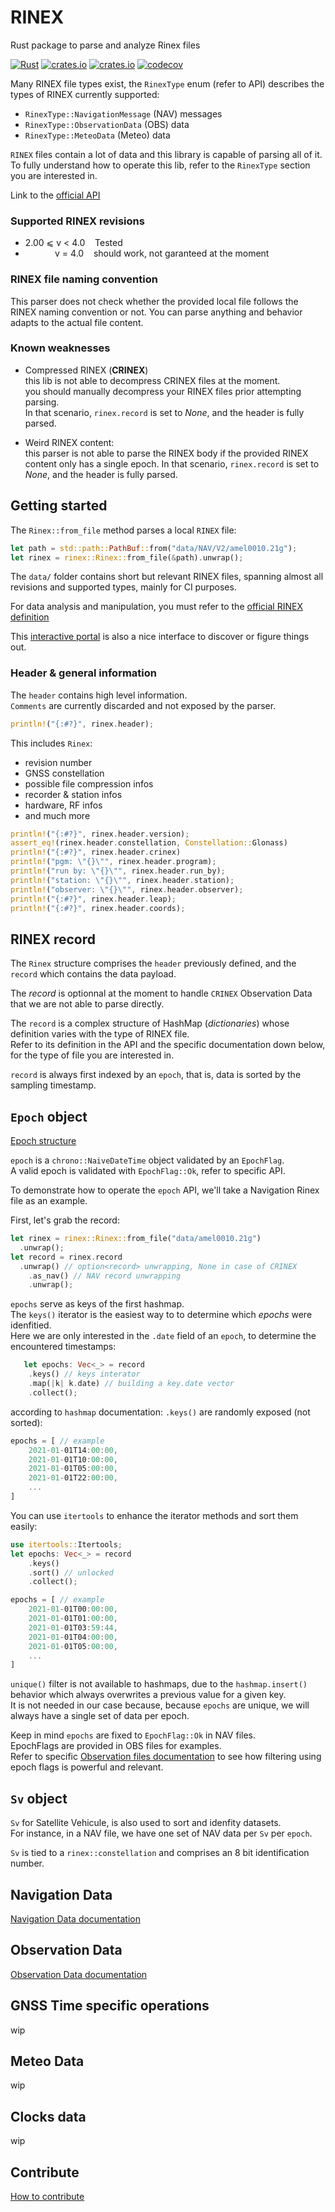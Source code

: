 # RINEX 
Rust package to parse and analyze Rinex files

[![Rust](https://github.com/gwbres/rinex/actions/workflows/rust.yml/badge.svg)](https://github.com/gwbres/rinex/actions/workflows/rust.yml)
[![crates.io](https://img.shields.io/crates/v/rinex.svg)](https://crates.io/crates/rinex)
[![crates.io](https://img.shields.io/crates/d/rinex.svg)](https://crates.io/crates/rinex)
[![codecov](https://codecov.io/gh/gwbres/rinex/branch/main/graph/badge.svg)](https://codecov.io/gh/gwbres/rinex)

Many RINEX file types exist, 
the `RinexType` enum (refer to API) 
describes the types of RINEX currently supported:

* `RinexType::NavigationMessage` (NAV) messages
* `RinexType::ObservationData` (OBS) data
* `RinexType::MeteoData` (Meteo) data

`RINEX` files contain a lot of data and this library is capable of parsing all of it.   
To fully understand how to operate this lib, refer to the `RinexType` section you are interested in.

Link to the [official API](https://docs.rs/rinex/latest/rinex/index.html)

### Supported RINEX revisions

* 2.00 ⩽ v < 4.0    Tested 
*             v = 4.0    should work, not garanteed at the moment

### RINEX file naming convention

This parser does not check whether the provided local file
follows the RINEX naming convention or not.
You can parse anything and behavior adapts to the actual file content.

### Known weaknesses

* Compressed RINEX (**CRINEX**)   
this lib is not able to decompress CRINEX files at the moment.   
you should manually decompress your RINEX files prior attempting
parsing.   
In that scenario, `rinex.record` is set to _None_, and
the header is fully parsed.

* Weird RINEX content:    
this parser is not able to parse the RINEX body if the provided
RINEX content only has a single epoch.
In that scenario, `rinex.record` is set to _None_, and
the header is fully parsed.

## Getting started 

The ``Rinex::from_file`` method parses a local `RINEX` file:

```rust
let path = std::path::PathBuf::from("data/NAV/V2/amel0010.21g");
let rinex = rinex::Rinex::from_file(&path).unwrap();
```

The `data/` folder contains short but relevant RINEX files, 
spanning almost all revisions and supported types, mainly for CI purposes.

For data analysis and manipulation, you must refer to the
[official RINEX definition](https://files.igs.org/pub/data/format/)

This [interactive portal](https://gage.upc.edu/gFD/) 
is also a nice interface to
discover or figure things out. 

### Header & general information

The `header` contains high level information.   
`Comments` are currently discarded and not exposed by the parser.   

```rust
println!("{:#?}", rinex.header);
```

This includes `Rinex`:
* revision number
* GNSS constellation
* possible file compression infos
* recorder & station infos
* hardware, RF infos
* and much more

```rust
println!("{:#?}", rinex.header.version);
assert_eq!(rinex.header.constellation, Constellation::Glonass)
println!("{:#?}", rinex.header.crinex)
println!("pgm: \"{}\"", rinex.header.program);
println!("run by: \"{}\"", rinex.header.run_by);
println!("station: \"{}\"", rinex.header.station);
println!("observer: \"{}\"", rinex.header.observer);
println!("{:#?}", rinex.header.leap);
println!("{:#?}", rinex.header.coords);
```

## RINEX record

The `Rinex` structure comprises the `header` previously defined,
and the `record` which contains the data payload.

The _record_ is optionnal at the moment to handle `CRINEX`
Observation Data that we are not able to parse directly.

The `record` is a complex structure of HashMap (_dictionaries_)
whose definition varies with the type of RINEX file.   
Refer to its definition in the API and the specific documentation down below,
for the type of file you are interested in.

`record` is always first indexed by an `epoch`,
that is, data is sorted by the sampling timestamp.

## `Epoch` object

[Epoch structure](https://docs.rs/rinex/latest/rinex/epoch/index.html)

`epoch` is a `chrono::NaiveDateTime` object validated by an
`EpochFlag`.    
A valid epoch is validated with `EpochFlag::Ok`, refer to specific API.

To demonstrate how to operate the `epoch` API, we'll take 
a Navigation Rinex file as an example. 

First, let's grab the record:

```rust
let rinex = rinex::Rinex::from_file("data/amel0010.21g")
  .unwrap();
let record = rinex.record
  .unwrap() // option<record> unwrapping, None in case of CRINEX
    .as_nav() // NAV record unwrapping
    .unwrap();
```

`epochs` serve as keys of the first hashmap.  
The `keys()` iterator is the easiest way to to determine
which _epochs_ were idenfitied.   
Here we are only interested in the `.date` field of an `epoch`, to determine
the encountered timestamps:

```rust
   let epochs: Vec<_> = record
    .keys() // keys interator
    .map(|k| k.date) // building a key.date vector
    .collect();
```

according to `hashmap` documentation: `.keys()` are randomly exposed (not sorted):

```rust
epochs = [ // example
    2021-01-01T14:00:00,
    2021-01-01T10:00:00,
    2021-01-01T05:00:00,
    2021-01-01T22:00:00,
    ...
]
```

You can use `itertools` to enhance the iterator methods and sort them easily:

```rust
use itertools::Itertools;
let epochs: Vec<_> = record
    .keys()
    .sort() // unlocked
    .collect();

epochs = [ // example
    2021-01-01T00:00:00,
    2021-01-01T01:00:00,
    2021-01-01T03:59:44,
    2021-01-01T04:00:00,
    2021-01-01T05:00:00,
    ...
]
```

`unique()` filter is not available to hashmaps,
due to the `hashmap.insert()` behavior which always overwrites
a previous value for a given key.   
It is not needed in our case because, because `epochs` are unique,
we will always have a single set of data per epoch.

Keep in mind `epochs` are fixed to `EpochFlag::Ok` in NAV files.   
EpochFlags are provided in OBS files for examples.   
Refer to specific
[Observation files documentation](https://github.com/gwbres/rinex/blob/main/doc/observation.md)
to see how filtering using epoch flags is powerful and relevant.

## `Sv` object

`Sv` for Satellite Vehicule, is also 
used to sort and idenfity datasets.  
For instance, in a NAV file,
we have one set of NAV data per `Sv` per `epoch`.

`Sv` is tied to a `rinex::constellation` and comprises an 8 bit
identification number.

## Navigation Data

[Navigation Data documentation](https://github.com/gwbres/rinex/blob/main/doc/navigation.md)

## Observation Data

[Observation Data documentation](https://github.com/gwbres/rinex/blob/main/doc/observation.md)

## GNSS Time specific operations

wip

## Meteo Data

wip

## Clocks data

wip

## Contribute

[How to contribute](https://github.com/gwbres/rinex/blob/main/doc/contribute.md)
